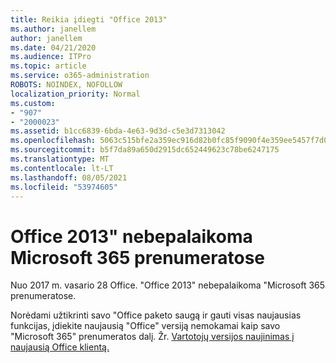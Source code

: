 ```yaml
---
title: Reikia įdiegti "Office 2013"
ms.author: janellem
author: janellem
ms.date: 04/21/2020
ms.audience: ITPro
ms.topic: article
ms.service: o365-administration
ROBOTS: NOINDEX, NOFOLLOW
localization_priority: Normal
ms.custom:
- "907"
- "2000023"
ms.assetid: b1cc6839-6bda-4e63-9d3d-c5e3d7313042
ms.openlocfilehash: 5063c515bfe2a359ec916d82b0fc85f9090f4e359ee5457f7d007693b71f7a06
ms.sourcegitcommit: b5f7da89a650d2915dc652449623c78be6247175
ms.translationtype: MT
ms.contentlocale: lt-LT
ms.lasthandoff: 08/05/2021
ms.locfileid: "53974605"
---
```

# <a name="office-2013-is-no-longer-supported-in-microsoft-365-subscriptions"></a>Office 2013" nebepalaikoma Microsoft 365 prenumeratose

Nuo 2017 m. vasario 28 Office. "Office 2013" nebepalaikoma "Microsoft 365 prenumeratose.
  
Norėdami užtikrinti savo "Office paketo saugą ir gauti visas naujausias funkcijas, įdiekite naujausią "Office" versiją nemokamai kaip savo "Microsoft 365" prenumeratos dalį. Žr. [Vartotojų versijos naujinimas į naujausią Office klientą.](https://docs.microsoft.com/microsoft-365/admin/setup/upgrade-users-to-latest-office-client)
  